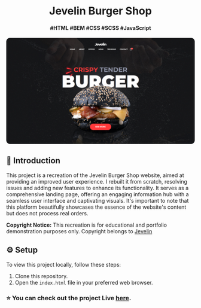 <div align="center">
	<h1>Jevelin Burger Shop</h1>
	<h4>#HTML #BEM #CSS #SCSS #JavaScript</h4>
	<img src="./img/README/BurgerShop.png" alt="Jevelin Burger Shop"/>
</div>

## 🤖 Introduction
This project is a recreation of the Jevelin Burger Shop website, aimed at providing an improved user experience. I rebuilt it from scratch, resolving issues and adding new features to enhance its functionality. It serves as a comprehensive landing page, offering an engaging information hub with a seamless user interface and captivating visuals. It's important to note that this platform beautifully showcases the essence of the website's content but does not process real orders.

**Copyright Notice:** This recreation is for educational and portfolio demonstration purposes only. Copyright belongs to [Jevelin](https://jevelin.shufflehound.com/hello/)

## ⚙️ Setup
To view this project locally, follow these steps:
1. Clone this repository.
2. Open the ```index.html``` file in your preferred web browser.

### ⭐ You can check out the project Live [here](https://stepan928.github.io/BurgerShop/).